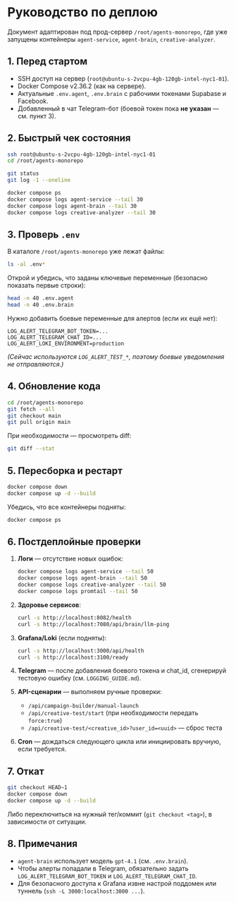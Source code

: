 # Руководство по деплою

Документ адаптирован под прод-сервер `/root/agents-monorepo`, где уже запущены контейнеры `agent-service`, `agent-brain`, `creative-analyzer`.

## 1. Перед стартом

- SSH доступ на сервер (`root@ubuntu-s-2vcpu-4gb-120gb-intel-nyc1-01`).
- Docker Compose v2.36.2 (как на сервере).
- Актуальные `.env.agent`, `.env.brain` с рабочими токенами Supabase и Facebook.
- Добавленный в чат Telegram-бот (боевой токен пока **не указан** — см. пункт 3).

## 2. Быстрый чек состояния

```bash
ssh root@ubuntu-s-2vcpu-4gb-120gb-intel-nyc1-01
cd /root/agents-monorepo

git status
git log -1 --oneline

docker compose ps
docker compose logs agent-service --tail 30
docker compose logs agent-brain --tail 30
docker compose logs creative-analyzer --tail 30
```

## 3. Проверь `.env`

В каталоге `/root/agents-monorepo` уже лежат файлы:

```bash
ls -al .env*
```

Открой и убедись, что заданы ключевые переменные (безопасно показать первые строки):

```bash
head -n 40 .env.agent
head -n 40 .env.brain
```

Нужно добавить боевые переменные для алертов (если их ещё нет):

```
LOG_ALERT_TELEGRAM_BOT_TOKEN=...
LOG_ALERT_TELEGRAM_CHAT_ID=...
LOG_ALERT_LOKI_ENVIRONMENT=production
```

*(Сейчас используются `LOG_ALERT_TEST_*`, поэтому боевые уведомления не отправляются.)*

## 4. Обновление кода

```bash
cd /root/agents-monorepo
git fetch --all
git checkout main
git pull origin main
```

При необходимости — просмотреть diff:

```bash
git diff --stat
```

## 5. Пересборка и рестарт

```bash
docker compose down
docker compose up -d --build
```

Убедись, что все контейнеры подняты:

```bash
docker compose ps
```

## 6. Постдеплойные проверки

1. **Логи** — отсутствие новых ошибок:
   ```bash
   docker compose logs agent-service --tail 50
   docker compose logs agent-brain --tail 50
   docker compose logs creative-analyzer --tail 50
   docker compose logs promtail --tail 50
   ```

2. **Здоровье сервисов**:
   ```bash
   curl -s http://localhost:8082/health
   curl -s http://localhost:7080/api/brain/llm-ping
   ```

3. **Grafana/Loki** (если подняты):
   ```bash
   curl -s http://localhost:3000/api/health
   curl -s http://localhost:3100/ready
   ```

4. **Telegram** — после добавления боевого токена и chat_id, сгенерируй тестовую ошибку (см. `LOGGING_GUIDE.md`).

5. **API-сценарии** — выполняем ручные проверки:
   - `/api/campaign-builder/manual-launch`
   - `/api/creative-test/start` (при необходимости передать `force:true`)
   - `/api/creative-test/<creative_id>?user_id=<uuid>` — сброс теста

6. **Cron** — дождаться следующего цикла или инициировать вручную, если требуется.

## 7. Откат

```bash
git checkout HEAD~1
docker compose down
docker compose up -d --build
```

Либо переключиться на нужный тег/коммит (`git checkout <tag>`), в зависимости от ситуации.

## 8. Примечания

- `agent-brain` использует модель `gpt-4.1` (см. `.env.brain`).
- Чтобы алерты попадали в Telegram, обязательно задать `LOG_ALERT_TELEGRAM_BOT_TOKEN` и `LOG_ALERT_TELEGRAM_CHAT_ID`.
- Для безопасного доступа к Grafana извне настрой поддомен или туннель (`ssh -L 3000:localhost:3000 ...`).



